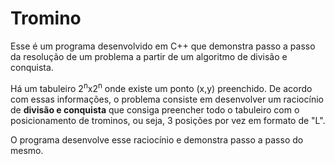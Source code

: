 # Tromino
Esse é um programa desenvolvido em C++ que demonstra passo a passo da resolução de um problema a partir de um algoritmo de divisão e conquista. 

Há um tabuleiro 2<sup>n</sup>x2<sup>n</sup> onde existe um ponto (x,y) preenchido. De acordo com essas informações, o problema consiste em desenvolver um raciocínio de **divisão e conquista** que consiga preencher todo o tabuleiro com o posicionamento de trominos, ou seja, 3 posições por vez em formato de "L".

O programa desenvolve esse raciocínio e demonstra passo a passo do mesmo.
